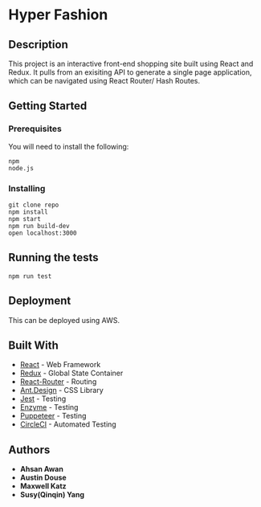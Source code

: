# Hyper Fashion

## Description

This project is an interactive front-end shopping site built using React and Redux. It pulls from an exisiting API to generate a single page application, which can be navigated using React Router/ Hash Routes.

## Getting Started

### Prerequisites

You will need to install the following:

```
npm
node.js
```

### Installing

```
git clone repo
npm install
npm start
npm run build-dev
open localhost:3000
```

## Running the tests

```
npm run test
```

## Deployment

This can be deployed using AWS.

## Built With

- [React](https://reactjs.org/docs/forms.html) - Web Framework
- [Redux](https://redux.js.org/) - Global State Container
- [React-Router](https://reacttraining.com/react-router/) - Routing
- [Ant.Design](https://circleci.com/) - CSS Library
- [Jest](https://jestjs.io/) - Testing
- [Enzyme](https://enzymejs.github.io/enzyme/) - Testing
- [Puppeteer](https://github.com/puppeteer/puppeteer) - Testing
- [CircleCI](https://circleci.com/) - Automated Testing

## Authors

- **Ahsan Awan**
- **Austin Douse**
- **Maxwell Katz**
- **Susy(Qinqin) Yang**
